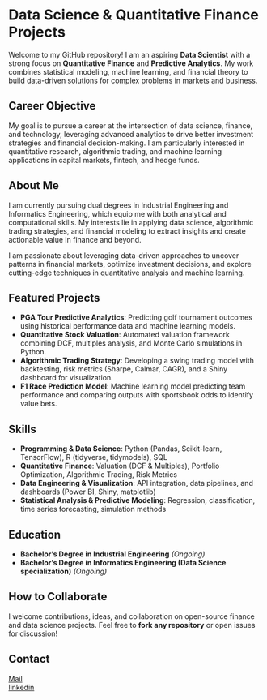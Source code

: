 # Data Science & Quantitative Finance Projects

Welcome to my GitHub repository! I am an aspiring **Data Scientist** with a strong focus on **Quantitative Finance** and **Predictive Analytics**. My work combines statistical modeling, machine learning, and financial theory to build data-driven solutions for complex problems in markets and business.

## Career Objective

My goal is to pursue a career at the intersection of data science, finance, and technology, leveraging advanced analytics to drive better investment strategies and financial decision-making. I am particularly interested in quantitative research, algorithmic trading, and machine learning applications in capital markets, fintech, and hedge funds.

## About Me

I am currently pursuing dual degrees in Industrial Engineering and Informatics Engineering, which equip me with both analytical and computational skills. My interests lie in applying data science, algorithmic trading strategies, and financial modeling to extract insights and create actionable value in finance and beyond.

I am passionate about leveraging data-driven approaches to uncover patterns in financial markets, optimize investment decisions, and explore cutting-edge techniques in quantitative analysis and machine learning.

## Featured Projects

- **PGA Tour Predictive Analytics**: Predicting golf tournament outcomes using historical performance data and machine learning models.  
- **Quantitative Stock Valuation**: Automated valuation framework combining DCF, multiples analysis, and Monte Carlo simulations in Python.  
- **Algorithmic Trading Strategy**: Developing a swing trading model with backtesting, risk metrics (Sharpe, Calmar, CAGR), and a Shiny dashboard for visualization.  
- **F1 Race Prediction Model**: Machine learning model predicting team performance and comparing outputs with sportsbook odds to identify value bets.

## Skills

- **Programming & Data Science**: Python (Pandas, Scikit-learn, TensorFlow), R (tidyverse, tidymodels), SQL  
- **Quantitative Finance**: Valuation (DCF & Multiples), Portfolio Optimization, Algorithmic Trading, Risk Metrics  
- **Data Engineering & Visualization**: API integration, data pipelines, and dashboards (Power BI, Shiny, matplotlib)  
- **Statistical Analysis & Predictive Modeling**: Regression, classification, time series forecasting, simulation methods

## Education

- **Bachelor’s Degree in Industrial Engineering** *(Ongoing)*  
- **Bachelor’s Degree in Informatics Engineering (Data Science specialization)** *(Ongoing)*  

## How to Collaborate

I welcome contributions, ideas, and collaboration on open-source finance and data science projects. Feel free to **fork any repository** or open issues for discussion!

## Contact
[Mail](mailto:nicolas.castro.palma@gmail.com)  
[linkedin](https://www.linkedin.com/in/nicol%C3%A1s-castro-palma-324071274/)

